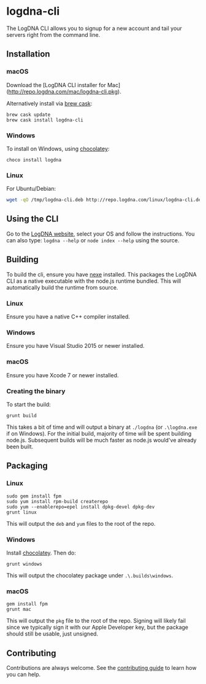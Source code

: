 # logdna-cli

The LogDNA CLI allows you to signup for a new account and tail your servers right from the command line.

## Installation

### macOS

Download the [LogDNA CLI installer for Mac] (http://repo.logdna.com/mac/logdna-cli.pkg).  

Alternatively install via [brew cask](https://caskroom.github.io/):
```
brew cask update
brew cask install logdna-cli
```

### Windows

To install on Windows, using [chocolatey](https://chocolatey.org):

```
choco install logdna
```

### Linux

For Ubuntu/Debian:

```bash
wget -qO /tmp/logdna-cli.deb http://repo.logdna.com/linux/logdna-cli.deb && sudo dpkg -i /tmp/logdna-cli.deb
```

## Using the CLI

Go to the [LogDNA website](https://logdna.com), select your OS and follow the instructions.
You can also type: `logdna --help` or `node index --help` using the source.

## Building

To build the cli, ensure you have [nexe](https://www.npmjs.com/package/nexe) installed. This packages the LogDNA CLI as a native executable with the node.js runtime bundled. This will automatically build the runtime from source.

### Linux

Ensure you have a native C++ compiler installed.

### Windows

Ensure you have Visual Studio 2015 or newer installed.

### macOS

Ensure you have Xcode 7 or newer installed.

### Creating the binary

To start the build:

```
grunt build
```

This takes a bit of time and will output a binary at `./logdna` (or `.\logdna.exe` if on Windows). For the initial build, majority of time will be spent building node.js. Subsequent builds will be much faster as node.js would've already been built.

## Packaging

### Linux

```
sudo gem install fpm
sudo yum install rpm-build createrepo
sudo yum --enablerepo=epel install dpkg-devel dpkg-dev
grunt linux
```

This will output the `deb` and `yum` files to the root of the repo.

### Windows

Install [chocolatey](https://chocolatey.org). Then do:

```
grunt windows
```

This will output the chocolatey package under `.\.builds\windows`.

### macOS

```
gem install fpm
grunt mac
```

This will output the `pkg` file to the root of the repo. Signing will likely fail since we typically sign it with our Apple Developer key, but the package should still be usable, just unsigned.


## Contributing

Contributions are always welcome. See the [contributing guide](./CONTRIBUTING.md) to learn how you can help.
